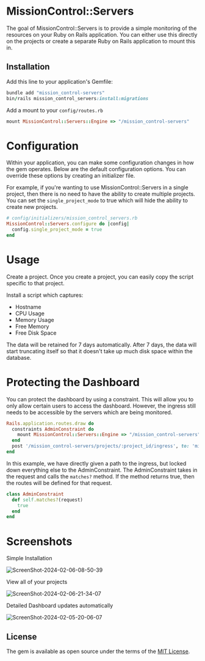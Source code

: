 # MissionControl::Servers
The goal of MissionControl::Servers is to provide a simple monitoring of the resources
on your Ruby on Rails application. You can either use this directly on the projects or create a separate Ruby on
Rails application to mount this in.

## Installation
Add this line to your application's Gemfile:

```ruby
bundle add "mission_control-servers"
bin/rails mission_control_servers:install:migrations
```

Add a mount to your `config/routes.rb`

```ruby
mount MissionControl::Servers::Engine => "/mission_control-servers"
```

# Configuration

Within your application, you can make some configuration changes in how the gem operates. Below are the default
configuration options. You can override these options by creating an initializer file.

For example, if you're wanting to use MissionControl::Servers in a single project, then there is no need to have
the ability to create multiple projects. You can set the `single_project_mode` to true which will hide the ability
to create new projects.

```ruby
# config/initializers/mission_control_servers.rb
MissionControl::Servers.configure do |config|
  config.single_project_mode = true
end
```

# Usage

Create a project. Once you create a project, you can easily copy the script specific to that project.

Install a script which captures:

- Hostname
- CPU Usage
- Memory Usage
- Free Memory
- Free Disk Space

The data will be retained for 7 days automatically. After 7 days, the data will start truncating itself
so that it doesn't take up much disk space within the database.

# Protecting the Dashboard

You can protect the dashboard by using a constraint. This will allow you to only allow certain users to access
the dashboard. However, the ingress still needs to be accessible by the servers which are being monitored.

```ruby
Rails.application.routes.draw do
  constraints AdminConstraint do
    mount MissionControl::Servers::Engine => "/mission_control-servers"
  end
  post '/mission_control-servers/projects/:project_id/ingress', to: 'mission_control/servers/ingresses#create'
end
```

In this example, we have directly given a path to the ingress, but locked down everything else to the AdminConstraint.
The AdminConstraint takes in the request and calls the `matches?` method. If the method returns true,
then the routes will be defined for that request.

```ruby
class AdminConstraint
  def self.matches?(request)
    true
  end
end
```

# Screenshots

Simple Installation

![ScreenShot-2024-02-06-08-50-39](https://github.com/kobaltz/mission_control-servers/assets/635114/78f96ff6-ac14-4798-96a5-59a59eff574c)

View all of your projects

![ScreenShot-2024-02-06-21-34-07](https://github.com/kobaltz/mission_control-servers/assets/635114/6f524e6e-1d4d-4587-9949-f1f3c57724c8)

Detailed Dashboard updates automatically

![ScreenShot-2024-02-05-20-06-07](https://github.com/kobaltz/mission_control-servers/assets/635114/aea31795-80e5-41ae-bad4-8233386dc31f)

## License
The gem is available as open source under the terms of the [MIT License](https://opensource.org/licenses/MIT).
